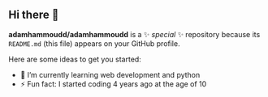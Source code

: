 ## Hi there 👋

**adamhammoudd/adamhammoudd** is a ✨ _special_ ✨ repository because its `README.md` (this file) appears on your GitHub profile.

Here are some ideas to get you started:

- 🌱 I’m currently learning web development and python
- ⚡ Fun fact: I started coding 4 years ago at the age of 10
